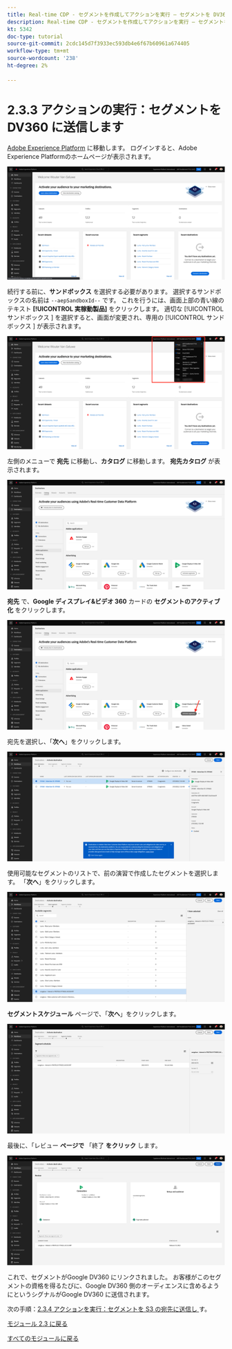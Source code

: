 ```yaml
---
title: Real-time CDP - セグメントを作成してアクションを実行 – セグメントを DV360 に送信します
description: Real-time CDP - セグメントを作成してアクションを実行 – セグメントを DV360 に送信します
kt: 5342
doc-type: tutorial
source-git-commit: 2cdc145d7f3933ec593db4e6f67b60961a674405
workflow-type: tm+mt
source-wordcount: '238'
ht-degree: 2%

---
```


# 2.3.3 アクションの実行：セグメントを DV360 に送信します

[Adobe Experience Platform](https://experience.adobe.com/platform) に移動します。 ログインすると、Adobe Experience Platformのホームページが表示されます。

![データ取得](./../../../modules/datacollection/module1.2/images/home.png)

続行する前に、**サンドボックス** を選択する必要があります。 選択するサンドボックスの名前は ``--aepSandboxId--`` です。 これを行うには、画面上部の青い線のテキスト **[!UICONTROL 実稼動製品]** をクリックします。 適切な [!UICONTROL  サンドボックス ] を選択すると、画面が変更され、専用の [!UICONTROL  サンドボックス ] が表示されます。

![データ取得](./../../../modules/datacollection/module1.2/images/sb1.png)

左側のメニューで **宛先** に移動し、**カタログ** に移動します。 **宛先カタログ** が表示されます。

![RTCDP](./images/rtcdpmenudest.png)

**宛先** で、**Google ディスプレイ&amp;ビデオ 360** カードの **セグメントのアクティブ化** をクリックします。

![RTCDP](./images/rtcdpgoogleseg.png)

宛先を選択し、「**次へ**」をクリックします。

![RTCDP](./images/rtcdpcreatedest2.png)

使用可能なセグメントのリストで、前の演習で作成したセグメントを選択します。 「**次へ**」をクリックします。

![RTCDP](./images/rtcdpcreatedest3.png)

**セグメントスケジュール** ページで、「**次へ**」をクリックします。

![RTCDP](./images/rtcdpcreatedest4.png)

最後に、「レビュー **ページで** 「終了 **をクリック** します。

![RTCDP](./images/rtcdpcreatedest5.png)

これで、セグメントがGoogle DV360 にリンクされました。 お客様がこのセグメントの資格を得るたびに、Google DV360 側のオーディエンスに含めるようにというシグナルがGoogle DV360 に送信されます。

次の手順：[2.3.4 アクションを実行：セグメントを S3 の宛先に送信し ](./ex4.md) す。

[モジュール 2.3 に戻る](./real-time-cdp-build-a-segment-take-action.md)

[すべてのモジュールに戻る](../../../overview.md)
